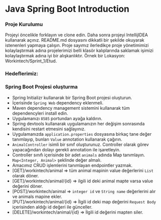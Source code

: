 #  Java Spring Boot Introduction

### Proje Kurulumu

Projeyi öncelikle forklayın ve clone edin.
Daha sonra projeyi IntellijIDEA kullanarak açınız. README.md dosyasını dikkatli bir şekilde okuyarak istenenleri yapmaya çalışın.
Proje sayımız ilerledikçe proje yönetimimizi kolaylaştırmak adına projelerimizi belli klasör kalıplarında saklamak işimizi kolaylaştırmak adına iyi bir alışkanlıktır.
Örnek bir Lokasyon: Workintech/Sprint_1/Etud.

### Hedeflerimiz:

### Spring Boot Projesi oluşturma

 * Spring Initializr kullanarak bir Spring Boot projesi oluşturun.
 * İçerisinde ```Spring Web``` dependency eklenmeli.
 * Maven dependency management sistemini kullanarak tüm dependencyleri install edin.
 * Uygulamanızı  ```8585``` portundan ayağa kaldırın.
 * Spring devtools kullanarak uygulamanızın her değişim sonrasında kendisini restart etmesini sağlayınız.
 * Uygulamanızda ```application.properties``` dosyasına birkaç tane değer tanımlayıp, bunları ```Value``` annotation kullanarak çağırın.
 * ```AnimalController``` isimli bir sınıf oluşturunuz. Controller olarak görev yapacağından dolayı gerekli annotation ile işaretleyin.
 * Controller sınıfı içerisinde bir adet ```animals``` adında Map tanımlayın. ```Map<Integer, Animal>``` şeklinde değer almalı.
 * Amacımız CRUD işlemlerini tanımlayan endpointler yazmak. 
 * [GET]/workintech/animal => tüm animal mapinin value değerlerini ```List``` olarak döner.
 * [GET]/workintech/animal/{id} => ilgili id deki animal mapte varsa value değerini döner.
 * [POST]/workintech/animal => ```integer id``` ve ```String name``` değerlerini alır ve animals mapine ekler.
 * [PUT]/workintech/animal/{id} => İlgili id deki map değerini ```Request Body``` içerisinden aldığı id değeri ile günceller.
 * [DELETE]/workintech/animal/{id} => İlgili id değerini mapten siler.
